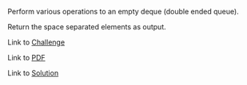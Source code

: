 Perform various operations to an empty deque (double ended queue).

Return the space separated elements as output.

Link to [Challenge](https://www.hackerrank.com/challenges/py-collections-deque/problem)

Link to [PDF](./deque.pdf)

Link to [Solution](./deque.py)
